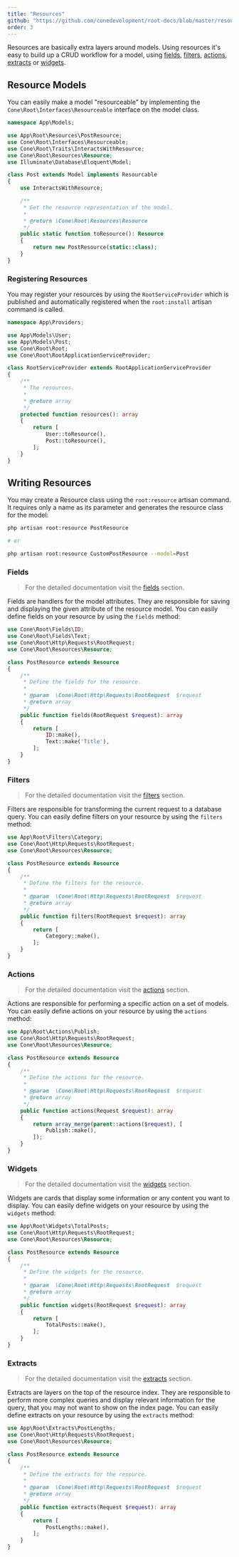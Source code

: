 ```yaml
---
title: "Resources"
github: "https://github.com/conedevelopment/root-docs/blob/master/resources.md"
order: 3
---
```


Resources are basically extra layers around models. Using resources it's easy to build up a CRUD workflow for a model, using [fields](/docs/fields), [filters](/docs/filters), [actions](/docs/actions), [extracts](/docs/extracts) or [widgets](/docs/widgets).

## Resource Models

You can easily make a model "resourceable" by implementing the `Cone\Root\Interfaces\Resourceable` interface on the model class.

```php
namespace App\Models;

use App\Root\Resources\PostResource;
use Cone\Root\Interfaces\Resourceable;
use Cone\Root\Traits\InteractsWithResource;
use Cone\Root\Resources\Resource;
use Illuminate\Database\Eloquent\Model;

class Post extends Model implements Resourcable
{
    use InteractsWithResource;

    /**
     * Get the resource representation of the model.
     *
     * @return \Cone\Root\Resources\Resource
     */
    public static function toResource(): Resource
    {
        return new PostResource(static::class);
    }
}
```

### Registering Resources

You may register your resources by using the `RootServiceProvider` which is published and automatically registered when the `root:install` artisan command is called.

```php
namespace App\Providers;

use App\Models\User;
use App\Models\Post;
use Cone\Root\Root;
use Cone\Root\RootApplicationServiceProvider;

class RootServiceProvider extends RootApplicationServiceProvider
{
    /**
     * The resources.
     *
     * @return array
     */
    protected function resources(): array
    {
        return [
            User::toResource(),
            Post::toResource(),
        ];
    }
}
```

## Writing Resources

You may create a Resource class using the `root:resource` artisan command. It requires only a name as its parameter and generates the resource class for the model:

```sh
php artisan root:resource PostResource

# or

php artisan root:resource CustomPostResource --model=Post
```

### Fields

> For the detailed documentation visit the [fields](/docs/fields) section.

Fields are handlers for the model attributes. They are responsible for saving and displaying the given attribute of the resource model. You can easily define fields on your resource by using the `fields` method:

```php
use Cone\Root\Fields\ID;
use Cone\Root\Fields\Text;
use Cone\Root\Http\Requests\RootRequest;
use Cone\Root\Resources\Resource;

class PostResource extends Resource
{
    /**
     * Define the fields for the resource.
     *
     * @param  \Cone\Root\Http\Requests\RootRequest  $request
     * @return array
     */
    public function fields(RootRequest $request): array
    {
        return [
            ID::make(),
            Text::make('Title'),
        ];
    }
}
```

### Filters

> For the detailed documentation visit the [filters](/docs/filters) section.

Filters are responsible for transforming the current request to a database query. You can easily define filters on your resource by using the `filters` method:

```php
use App\Root\Filters\Category;
use Cone\Root\Http\Requests\RootRequest;
use Cone\Root\Resources\Resource;

class PostResource extends Resource
{
    /**
     * Define the filters for the resource.
     *
     * @param  \Cone\Root\Http\Requests\RootRequest  $request
     * @return array
     */
    public function filters(RootRequest $request): array
    {
        return [
            Category::make(),
        ];
    }
}
```

### Actions

> For the detailed documentation visit the [actions](/docs/actions) section.

Actions are responsible for performing a specific action on a set of models. You can easily define actions on your resource by using the `actions` method:

```php
use App\Root\Actions\Publish;
use Cone\Root\Http\Requests\RootRequest;
use Cone\Root\Resources\Resource;

class PostResource extends Resource
{
    /**
     * Define the actions for the resource.
     *
     * @param  \Cone\Root\Http\Requests\RootRequest  $request
     * @return array
     */
    public function actions(Request $request): array
    {
        return array_merge(parent::actions($request), [
            Publish::make(),
        ]);
    }
}
```

### Widgets

> For the detailed documentation visit the [widgets](/docs/widgets) section.

Widgets are cards that display some information or any content you want to display. You can easily define widgets on your resource by using the `widgets` method:

```php
use App\Root\Widgets\TotalPosts;
use Cone\Root\Http\Requests\RootRequest;
use Cone\Root\Resources\Resource;

class PostResource extends Resource
{
    /**
     * Define the widgets for the resource.
     *
     * @param  \Cone\Root\Http\Requests\RootRequest  $request
     * @return array
     */
    public function widgets(RootRequest $request): array
    {
        return [
            TotalPosts::make(),
        ];
    }
}
```

### Extracts

> For the detailed documentation visit the [extracts](/docs/extracts) section.

Extracts are layers on the top of the resource index. They are responsible to perform more complex queries and display relevant information for the query, that you may not want to show on the index page. You can easily define extracts on your resource by using the `extracts` method:

```php
use App\Root\Extracts\PostLengths;
use Cone\Root\Http\Requests\RootRequest;
use Cone\Root\Resources\Resource;

class PostResource extends Resource
{
    /**
     * Define the extracts for the resource.
     *
     * @param  \Cone\Root\Http\Requests\RootRequest  $request
     * @return array
     */
    public function extracts(Request $request): array
    {
        return [
            PostLengths::make(),
        ];
    }
}
```

